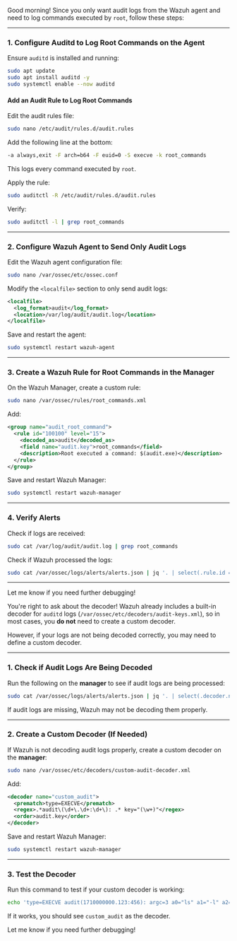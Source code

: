 Good morning! Since you only want audit logs from the Wazuh agent and need to log commands executed by `root`, follow these steps:

---

### **1. Configure Auditd to Log Root Commands on the Agent**  
Ensure `auditd` is installed and running:  
```bash
sudo apt update
sudo apt install auditd -y
sudo systemctl enable --now auditd
```

#### **Add an Audit Rule to Log Root Commands**
Edit the audit rules file:
```bash
sudo nano /etc/audit/rules.d/audit.rules
```
Add the following line at the bottom:
```bash
-a always,exit -F arch=b64 -F euid=0 -S execve -k root_commands
```
This logs every command executed by `root`.

Apply the rule:
```bash
sudo auditctl -R /etc/audit/rules.d/audit.rules
```
Verify:
```bash
sudo auditctl -l | grep root_commands
```

---

### **2. Configure Wazuh Agent to Send Only Audit Logs**
Edit the Wazuh agent configuration file:
```bash
sudo nano /var/ossec/etc/ossec.conf
```
Modify the `<localfile>` section to only send audit logs:
```xml
<localfile>
  <log_format>audit</log_format>
  <location>/var/log/audit/audit.log</location>
</localfile>
```
Save and restart the agent:
```bash
sudo systemctl restart wazuh-agent
```

---

### **3. Create a Wazuh Rule for Root Commands in the Manager**
On the Wazuh Manager, create a custom rule:
```bash
sudo nano /var/ossec/rules/root_commands.xml
```
Add:
```xml
<group name="audit_root_command">
  <rule id="100100" level="15">
    <decoded_as>audit</decoded_as>
    <field name="audit.key">root_commands</field>
    <description>Root executed a command: $(audit.exe)</description>
  </rule>
</group>
```
Save and restart Wazuh Manager:
```bash
sudo systemctl restart wazuh-manager
```

---

### **4. Verify Alerts**
Check if logs are received:
```bash
sudo cat /var/log/audit/audit.log | grep root_commands
```
Check if Wazuh processed the logs:
```bash
sudo cat /var/ossec/logs/alerts/alerts.json | jq '. | select(.rule.id == 100100)'
```

---

Let me know if you need further debugging!






You're right to ask about the decoder! Wazuh already includes a built-in decoder for `auditd` logs (`/var/ossec/etc/decoders/audit-keys.xml`), so in most cases, you **do not** need to create a custom decoder.  

However, if your logs are not being decoded correctly, you may need to define a custom decoder.

---

### **1. Check if Audit Logs Are Being Decoded**  
Run the following on the **manager** to see if audit logs are being processed:  
```bash
sudo cat /var/ossec/logs/alerts/alerts.json | jq '. | select(.decoder.name == "audit")'
```
If audit logs are missing, Wazuh may not be decoding them properly.

---

### **2. Create a Custom Decoder (If Needed)**  
If Wazuh is not decoding audit logs properly, create a custom decoder on the **manager**:  
```bash
sudo nano /var/ossec/etc/decoders/custom-audit-decoder.xml
```
Add:
```xml
<decoder name="custom_audit">
  <prematch>type=EXECVE</prematch>
  <regex>.*audit\(\d+\.\d+:\d+\): .* key="(\w+)"</regex>
  <order>audit.key</order>
</decoder>
```
Save and restart Wazuh Manager:
```bash
sudo systemctl restart wazuh-manager
```

---

### **3. Test the Decoder**  
Run this command to test if your custom decoder is working:  
```bash
echo 'type=EXECVE audit(1710000000.123:456): argc=3 a0="ls" a1="-l" a2="/root" key="root_commands"' | /var/ossec/bin/ossec-logtest
```
If it works, you should see `custom_audit` as the decoder.

Let me know if you need further debugging!
